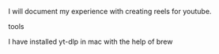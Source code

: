I will document my experience with creating reels for youtube.


tools

I have installed yt-dlp in mac with the help of brew
